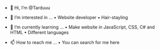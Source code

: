 - 👋 Hi, I’m @Tarduuu
 
- 👀 I’m interested in ...
  • Website developer
  • Hair-stayling
     
- 🌱 I’m currently learning ...
  • Make website in JavaScript, CSS, C# and HTML
  • Different languages 
  
- 📫 How to reach me ...
  • You can search for me here 

<!---
Tarduuu/Tarduuu is a ✨ special ✨ repository because its `README.md` (this file) appears on your GitHub profile.
You can click the Preview link to take a look at your changes.
--->

